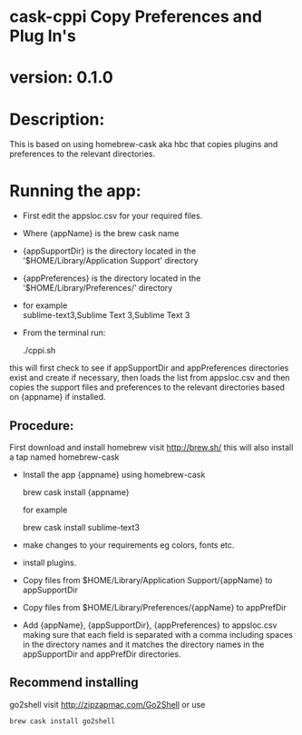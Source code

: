 # cask-cppi Copy Preferences and Plug In's
# version: 0.1.0
# Description: 
This is based on using homebrew-cask aka hbc that copies plugins and preferences to the relevant directories.

# Running the app:
* First edit the appsloc.csv for your required files.
* Where {appName} is the brew cask name
* {appSupportDir} is the directory located in the '$HOME/Library/Application Support' directory
* {appPreferences} is the directory located in the '$HOME/Library/Preferences/' directory
* for example  
sublime-text3,Sublime Text 3,Sublime Text 3
* From the terminal run: 

	./cppi.sh

this will first check to see if appSupportDir and appPreferences directories exist and create if necessary, then loads the list from appsloc.csv and then copies the support files and preferences to the relevant directories based on {appname} if installed.


## Procedure:

First download and install homebrew visit http://brew.sh/ this will also install a tap named homebrew-cask

* Install the app {appname} using homebrew-cask

	brew cask install {appname}
	
	for example
	
	brew cask install sublime-text3
	
* make changes to your requirements eg colors, fonts etc.
* install plugins.
* Copy files from $HOME/Library/Application Support/{appName} to appSupportDir
* Copy files from $HOME/Library/Preferences/{appName} to appPrefDir
* Add {appName}, {appSupportDir}, {appPreferences} to appsloc.csv making sure that each field is separated with a comma including spaces in the directory names and it matches the directory names in the appSupportDir and appPrefDir directories.

## Recommend installing


go2shell 
visit http://zipzapmac.com/Go2Shell
or use 

	brew cask install go2shell





